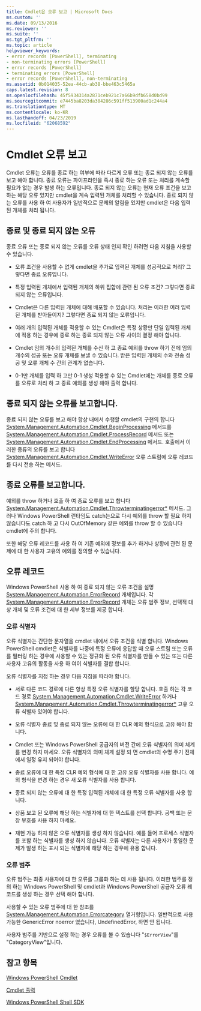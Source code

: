 ```yaml
---
title: Cmdlet은 오류 보고 | Microsoft Docs
ms.custom: ''
ms.date: 09/13/2016
ms.reviewer: ''
ms.suite: ''
ms.tgt_pltfrm: ''
ms.topic: article
helpviewer_keywords:
- error records [PowerShell], terminating
- non-terminating errors [PowerShell]
- error records [PowerShell]
- terminating errors [PowerShell]
- error records [PowerShell], non-terminating
ms.assetid: 0b014035-52ea-44cb-ab38-bbe463c5465a
caps.latest.revision: 8
ms.openlocfilehash: 45f5934314a2871ceb921c7a66b9dfb658d0bd99
ms.sourcegitcommit: e7445ba8203da304286c591ff513900ad1c244a4
ms.translationtype: MT
ms.contentlocale: ko-KR
ms.lasthandoff: 04/23/2019
ms.locfileid: "62068592"
---
```

# <a name="cmdlet-error-reporting"></a>Cmdlet 오류 보고

Cmdlet 오류는 오류를 종료 하는 여부에 따라 다르게 오류 또는 종료 되지 않는 오류를 보고 해야 합니다. 종료 오류는 파이프라인을 즉시 종료 하는 오류 또는 처리를 계속할 필요가 없는 경우 발생 하는 오류입니다. 종료 되지 않는 오류는 현재 오류 조건을 보고 하는 해당 오류 있지만 cmdlet을 계속 입력된 개체를 처리할 수 있습니다. 종료 되지 않는 오류를 사용 하 여 사용자가 일반적으로 문제의 알림을 있지만 cmdlet은 다음 입력된 개체를 처리 됩니다.

## <a name="terminating-and-nonterminating-errors"></a>종료 및 종료 되지 않는 오류

종료 오류 또는 종료 되지 않는 오류를 오류 상태 인지 확인 하려면 다음 지침을 사용할 수 있습니다.

- 오류 조건을 사용할 수 없게 cmdlet을 추가로 입력된 개체를 성공적으로 처리? 그렇다면 종료 오류입니다.

- 특정 입력된 개체에서 입력된 개체의 하위 집합에 관련 된 오류 조건? 그렇다면 종료 되지 않는 오류입니다.

- Cmdlet은 다른 입력된 개체에 대해 배포할 수 있습니다. 처리는 이러한 여러 입력된 개체를 받아들이지? 그렇다면 종료 되지 않는 오류입니다.

- 여러 개의 입력된 개체를 적용할 수 있는 Cmdlet은 특정 상황만 단일 입력된 개체에 적용 하는 경우에 종료 하는 종료 되지 않는 오류 사이의 결정 해야 합니다.

- Cmdlet 임의 개수의 입력된 개체를 수신 하 고 종료 예외를 throw 하기 전에 임의 개수의 성공 또는 오류 개체를 보낼 수 있습니다. 받은 입력된 개체의 수와 전송 성공 및 오류 개체 수 간의 관계가 없습니다.

- 0-1만 개체를 입력 하 고만 0-1 생성 적용할 수 있는 Cmdlet에는 개체를 종료 오류를 오류로 처리 하 고 종료 예외를 생성 해야 출력 합니다.

## <a name="reporting-nonterminating-errors"></a>종료 되지 않는 오류를 보고합니다.

종료 되지 않는 오류를 보고 해야 항상 내에서 수행할 cmdlet의 구현의 합니다 [System.Management.Automation.Cmdlet.BeginProcessing](/dotnet/api/System.Management.Automation.Cmdlet.BeginProcessing) 메서드를 [ System.Management.Automation.Cmdlet.ProcessRecord](/dotnet/api/System.Management.Automation.Cmdlet.ProcessRecord) 메서드 또는 [System.Management.Automation.Cmdlet.EndProcessing](/dotnet/api/System.Management.Automation.Cmdlet.EndProcessing) 메서드. 호출에서 이러한 종류의 오류를 보고 합니다 [System.Management.Automation.Cmdlet.WriteError](/dotnet/api/System.Management.Automation.Cmdlet.WriteError) 오류 스트림에 오류 레코드를 다시 전송 하는 메서드.

## <a name="reporting-terminating-errors"></a>종료 오류를 보고합니다.

예외를 throw 하거나 호출 하 여 종료 오류를 보고 합니다 [System.Management.Automation.Cmdlet.Throwterminatingerror*](/dotnet/api/System.Management.Automation.Cmdlet.ThrowTerminatingError) 메서드. 그러나 Windows PowerShell 런타임도 catch는으로 다시 예외를 throw 할 필요 하지 않습니다도 catch 하 고 다시 OutOfMemory 같은 예외를 throw 할 수 있습니다 cmdlet에 주의 합니다.

또한 해당 오류 레코드를 사용 하 여 기존 예외에 정보를 추가 하거나 상황에 관련 된 문제에 대 한 사용자 고유의 예외를 정의할 수 있습니다.

## <a name="error-records"></a>오류 레코드

Windows PowerShell 사용 하 여 종료 되지 않는 오류 조건을 설명 [System.Management.Automation.ErrorRecord](/dotnet/api/System.Management.Automation.ErrorRecord) 개체입니다. 각 [System.Management.Automation.ErrorRecord](/dotnet/api/System.Management.Automation.ErrorRecord) 개체는 오류 범주 정보, 선택적 대상 개체 및 오류 조건에 대 한 세부 정보를 제공 합니다.

### <a name="error-identifiers"></a>오류 식별자

오류 식별자는 간단한 문자열을 cmdlet 내에서 오류 조건을 식별 합니다. Windows PowerShell cmdlet은 식별자를 나중에 특정 오류에 응답할 때 오류 스트림 또는 오류를 필터링 하는 경우에 사용할 수 있는 정규화 된 오류 식별자를 만들 수 있는 또는 다른 사용자 고유의 활동을 사용 하 여이 식별자를 결합 합니다.

오류 식별자를 지정 하는 경우 다음 지침을 따라야 합니다.

- 서로 다른 코드 경로에 다른 항상 특정 오류 식별자를 할당 합니다. 호출 하는 각 코드 경로 [System.Management.Automation.Cmdlet.WriteError](/dotnet/api/System.Management.Automation.Cmdlet.WriteError) 하거나 [System.Management.Automation.Cmdlet.Throwterminatingerror*](/dotnet/api/System.Management.Automation.Cmdlet.ThrowTerminatingError) 고유 오류 식별자 있어야 합니다.

- 오류 식별자 종료 및 종료 되지 않는 오류에 대 한 CLR 예외 형식으로 고유 해야 합니다.

- Cmdlet 또는 Windows PowerShell 공급자의 버전 간에 오류 식별자의 의미 체계를 변경 하지 마세요. 오류 식별자의 의미 체계 설정 되 면 cmdlet의 수명 주기 전체에서 일정 유지 되어야 합니다.

- 종료 오류에 대 한 특정 CLR 예외 형식에 대 한 고유 오류 식별자를 사용 합니다. 예외 형식을 변경 하는 경우 새 오류 식별자를 사용 합니다.

- 종료 되지 않는 오류에 대 한 특정 입력된 개체에 대 한 특정 오류 식별자를 사용 합니다.

- 상품 보고 된 오류에 해당 하는 식별자에 대 한 텍스트를 선택 합니다. 공백 또는 문장 부호를 사용 하지 마세요.

- 재현 가능 하지 않은 오류 식별자를 생성 하지 않습니다. 예를 들어 프로세스 식별자를 포함 하는 식별자를 생성 하지 않습니다. 오류 식별자는 다른 사용자가 동일한 문제가 발생 하는 표시 되는 식별자에 해당 하는 경우에 유용 합니다.

### <a name="error-categories"></a>오류 범주

오류 범주는 최종 사용자에 대 한 오류를 그룹화 하는 데 사용 됩니다. 이러한 범주를 정의 하는 Windows PowerShell 및 cmdlet과 Windows PowerShell 공급자 오류 레코드를 생성 하는 경우 선택 해야 합니다.

사용할 수 있는 오류 범주에 대 한 참조를 [System.Management.Automation.Errorcategory](/dotnet/api/System.Management.Automation.ErrorCategory) 열거형입니다. 일반적으로 사용 가능한 GenericError noerror 였습니다, UndefinedError, 하면 안 됩니다.

사용자 범주를 기반으로 설정 하는 경우 오류를 볼 수 있습니다 "`$ErrorView`"를 "CategoryView"입니다.

## <a name="see-also"></a>참고 항목

[Windows PowerShell Cmdlet](./cmdlet-overview.md)

[Cmdlet 출력](./types-of-cmdlet-output.md)

[Windows PowerShell Shell SDK](../windows-powershell-reference.md)
